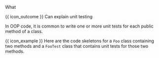 <span id="title">What</span>

<span id="prereqs"></span>

<span id="outcomes">{{ icon_outcome }} Can explain unit testing</span>

<div id="body">

<box type="definition">
<include src="../../../../common/definitions.md#def-unit-testing" />
</box>
 
In OOP code, it is common to write one or more unit tests for each public method of a class.

<box>

{{ icon_example }} Here are the code skeletons for a `Foo` class containing two methods and a `FooTest` class that contains unit tests for those two methods.

<div class="alt-java">
  <include src="exampleTestCode-java.md" />
</div>
<div class="alt-python">
  <include src="exampleTestCode-python.md" />
</div>
</box>



</div>

<div id="extras">
  <include src="resources.md" />
</div>